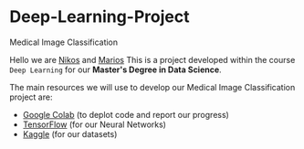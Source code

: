 # Deep-Learning-Project
Medical Image Classification 

Hello we are [Nikos](https://github.com/nikolis7) and [Marios](https://github.com/votaldo)
This is a project developed within the course `Deep Learning` for our **Master's Degree in Data Science**. 

The main resources we will use to develop our Medical Image Classification project are:
* [Google Colab](https://colab.research.google.com/?utm_source=scs-index]) (to deplot code and report our progress)
* [TensorFlow](https://www.tensorflow.org/resources/learn-ml?gclid=Cj0KCQjwqPGUBhDwARIsANNwjV7LnBk3geGnJ7dztoqsaVvw53xXhYAFtLdW47irptwfgUJZrakvo0EaAvxfEALw_wcB) (for our Neural Networks)
* [Kaggle](https://www.kaggle.com/datasets) (for our datasets)
